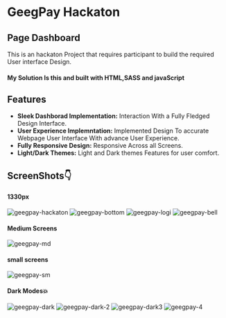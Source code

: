 # GeegPay Hackaton
## Page Dashboard

 This is an hackaton Project that requires participant to build the required User interface Design.
 #### My Solution Is this and built with HTML,SASS and javaScript

## Features

- **Sleek Dashborad Implementation:** Interaction With a Fully Fledged Design Interface.
- **User Experience Implemntation:** Implemented Design To accurate Webpage User Interface With advance User Experience.
- **Fully Responsive Design:** Responsive Across all Screens.
- **Light/Dark Themes:** Light and Dark themes Features for user comfort.

## ScreenShots👇

#### 1330px
![geegpay-hackaton](https://github.com/AdebayoIbrahim/geegpay-hackaton/assets/98415538/c05dcbce-5935-4256-9cdb-c93f48741b96)
![geegpay-bottom](https://github.com/AdebayoIbrahim/geegpay-hackaton/assets/98415538/9b991bdc-2787-4b87-aa27-4b9645850523)
![geegpay-logi](https://github.com/AdebayoIbrahim/geegpay-hackaton/assets/98415538/82dc92f9-2564-4a7f-a1ed-dec98f77d4a6)
![geegpay-bell](https://github.com/AdebayoIbrahim/geegpay-hackaton/assets/98415538/6e7bbf08-740c-4293-9f67-69d580064a67)


#### Medium Screens
![geegpay-md](https://github.com/AdebayoIbrahim/geegpay-hackaton/assets/98415538/4fb19f39-7aaa-44c7-b85a-8f58dca58338)

#### small screens
![geegpay-sm](https://github.com/AdebayoIbrahim/geegpay-hackaton/assets/98415538/12f0702a-9958-4873-83d3-2dbcd074cefb)


#### Dark Modes💥
![geegpay-dark](https://github.com/AdebayoIbrahim/geegpay-hackaton/assets/98415538/4f1fa331-09da-4a3d-b437-2489cf46cf79)
![geegpay-dark-2](https://github.com/AdebayoIbrahim/geegpay-hackaton/assets/98415538/0623da1d-a11d-42d8-a23f-0112199aed03)
![geegpay-dark3](https://github.com/AdebayoIbrahim/geegpay-hackaton/assets/98415538/8d66e869-92e1-47f4-8b83-58712ccfbedc)
![geegpay-4](https://github.com/AdebayoIbrahim/geegpay-hackaton/assets/98415538/454aeed1-cf41-41c4-a2a1-371f601ee5c0)



